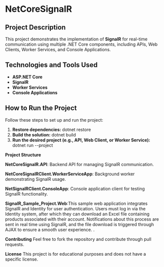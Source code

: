 # NetCoreSignalR

## Project Description
This project demonstrates the implementation of **SignalR** for real-time communication using multiple .NET Core components, including APIs, Web Clients, Worker Services, and Console Applications.

## Technologies and Tools Used
- **ASP.NET Core**
- **SignalR**
- **Worker Services**
- **Console Applications**

## How to Run the Project
Follow these steps to set up and run the project:

1. **Restore dependencies:**
   dotnet restore
2. **Build the solution:**
dotnet build
3. **Run the desired project (e.g., API, Web Client, or Worker Service):**
dotnet run --project <ProjectPath>

**Project Structure**

**NetCoreSignalR.API**: Backend API for managing SignalR communication.

**NetCoreSignalRClient.WorkerServiceApp**: Background worker demonstrating SignalR usage.

**NetSignalRClient.ConsoleApp**: Console application client for testing SignalR functionality.

**SignalR_Sample_Project.Web**:This sample web application integrates SignalR and Identity for user authentication. Users must log in via the Identity system, after which they can download an Excel file containing products associated with their account. Notifications about this process are sent in real time using SignalR, and the file download is triggered through AJAX to ensure a smooth user experience. .

**Contributing**
Feel free to fork the repository and contribute through pull requests.

**License**
This project is for educational purposes and does not have a specific license.

